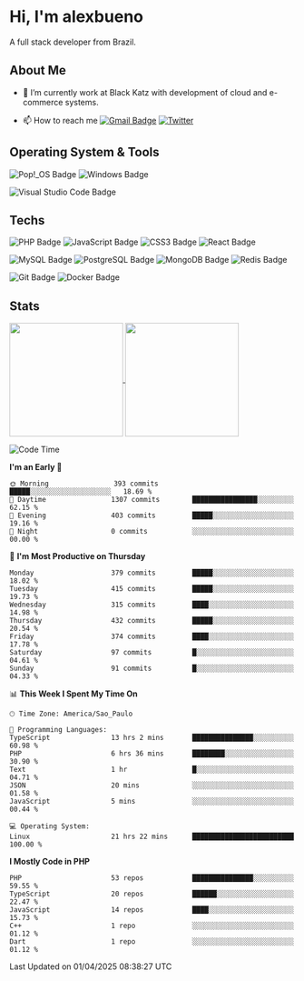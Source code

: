 # Hi, I'm alexbueno

A full stack developer from Brazil.

## About Me

- 🌱 I’m currently work at Black Katz with development of cloud and e-commerce systems.

- 📫 How to reach me [![Gmail Badge](https://img.shields.io/badge/-gmail-c14438?style=for-the-badge&logo=Gmail&logoColor=ffffff)](mailto:alexsandrofbueno@gmail.com) [![Twitter](https://img.shields.io/badge/twitter-1DA1F2.svg?style=for-the-badge&logo=twitter&logoColor=ffffff)](https://twitter.com/Alex_Bueno_7)

## Operating System & Tools

![Pop!_OS Badge](https://img.shields.io/badge/Pop!__OS-48B9C7?logo=popos&logoColor=fff&style=flat)
![Windows Badge](https://img.shields.io/badge/Windows-0078D6?logo=windows&logoColor=fff&style=flat)

![Visual Studio Code Badge](https://img.shields.io/badge/Visual%20Studio%20Code-007ACC?logo=visualstudiocode&logoColor=fff&style=flat)

## Techs

![PHP Badge](https://img.shields.io/badge/PHP-777BB4?logo=php&logoColor=fff&style=flat)
![JavaScript Badge](https://img.shields.io/badge/JavaScript-F7DF1E?logo=javascript&logoColor=000&style=flat)
![CSS3 Badge](https://img.shields.io/badge/CSS3-1572B6?logo=css3&logoColor=fff&style=flat)
![React Badge](https://img.shields.io/badge/React-61DAFB?logo=react&logoColor=000&style=flat)

![MySQL Badge](https://img.shields.io/badge/MySQL-4479A1?logo=mysql&logoColor=fff&style=flat)
![PostgreSQL Badge](https://img.shields.io/badge/PostgreSQL-4169E1?logo=postgresql&logoColor=fff&style=flat)
![MongoDB Badge](https://img.shields.io/badge/MongoDB-47A248?logo=mongodb&logoColor=fff&style=flat)
![Redis Badge](https://img.shields.io/badge/Redis-DC382D?logo=redis&logoColor=fff&style=flat)

![Git Badge](https://img.shields.io/badge/Git-F05032?logo=git&logoColor=fff&style=flat)
![Docker Badge](https://img.shields.io/badge/Docker-2496ED?logo=docker&logoColor=fff&style=flat)


## Stats

<a href="https://github.com/anuraghazra/github-readme-stats">
  <img height=200 align="center" src="https://github-readme-stats.vercel.app/api?username=alexbueno7&theme=dark" />
</a>
<a href="https://github.com/anuraghazra/convoychat">
  <img height=200 align="center" src="https://github-readme-stats.vercel.app/api/top-langs?username=alexbueno7&layout=compact&langs_count=8&card_width=320&theme=dark" />
</a>

<!--START_SECTION:waka-->
![Code Time](http://img.shields.io/badge/Code%20Time-1%2C409%20hrs%2051%20mins-blue)

**I'm an Early 🐤** 

```text
🌞 Morning                393 commits         █████░░░░░░░░░░░░░░░░░░░░   18.69 % 
🌆 Daytime                1307 commits        ████████████████░░░░░░░░░   62.15 % 
🌃 Evening                403 commits         █████░░░░░░░░░░░░░░░░░░░░   19.16 % 
🌙 Night                  0 commits           ░░░░░░░░░░░░░░░░░░░░░░░░░   00.00 % 
```
📅 **I'm Most Productive on Thursday** 

```text
Monday                   379 commits         █████░░░░░░░░░░░░░░░░░░░░   18.02 % 
Tuesday                  415 commits         █████░░░░░░░░░░░░░░░░░░░░   19.73 % 
Wednesday                315 commits         ████░░░░░░░░░░░░░░░░░░░░░   14.98 % 
Thursday                 432 commits         █████░░░░░░░░░░░░░░░░░░░░   20.54 % 
Friday                   374 commits         ████░░░░░░░░░░░░░░░░░░░░░   17.78 % 
Saturday                 97 commits          █░░░░░░░░░░░░░░░░░░░░░░░░   04.61 % 
Sunday                   91 commits          █░░░░░░░░░░░░░░░░░░░░░░░░   04.33 % 
```


📊 **This Week I Spent My Time On** 

```text
🕑︎ Time Zone: America/Sao_Paulo

💬 Programming Languages: 
TypeScript               13 hrs 2 mins       ███████████████░░░░░░░░░░   60.98 % 
PHP                      6 hrs 36 mins       ████████░░░░░░░░░░░░░░░░░   30.90 % 
Text                     1 hr                █░░░░░░░░░░░░░░░░░░░░░░░░   04.71 % 
JSON                     20 mins             ░░░░░░░░░░░░░░░░░░░░░░░░░   01.58 % 
JavaScript               5 mins              ░░░░░░░░░░░░░░░░░░░░░░░░░   00.44 % 

💻 Operating System: 
Linux                    21 hrs 22 mins      █████████████████████████   100.00 % 
```

**I Mostly Code in PHP** 

```text
PHP                      53 repos            ███████████████░░░░░░░░░░   59.55 % 
TypeScript               20 repos            ██████░░░░░░░░░░░░░░░░░░░   22.47 % 
JavaScript               14 repos            ████░░░░░░░░░░░░░░░░░░░░░   15.73 % 
C++                      1 repo              ░░░░░░░░░░░░░░░░░░░░░░░░░   01.12 % 
Dart                     1 repo              ░░░░░░░░░░░░░░░░░░░░░░░░░   01.12 % 
```




 Last Updated on 01/04/2025 08:38:27 UTC
<!--END_SECTION:waka-->

